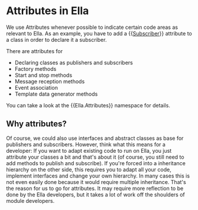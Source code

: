# Attributes in Ella
We use Attributes whenever possible to indicate certain code areas as relevant to Ella.
As an example, you have to add a {{[Subscriber](Subscriber)}} attribute to a class in order to declare it a subscriber.

There are attributes for
* Declaring classes as publishers and subscribers
* Factory methods
* Start and stop methods
* Message reception methods
* Event association
* Template data generator methods

You can take a look at the {{Ella.Attributes}} namespace for details.

## Why attributes?
Of course, we could also use interfaces and abstract classes as base for publishers and subscribers. However, think what this means for a developer: If you want to adapt existing code to run on Ella, you just attribute your classes a bit and that's about it (of course, you still need to add methods to publish and subscribe). If you're forced into a inheritance hierarchy on the other side, this requires you to adapt all your code, implement interfaces and change your own hierarchy. In many cases this is not even easily done because it would require multiple inheritance.
That's the reason for us to go for attributes. It may require more reflection to be done by the Ella developers, but it takes a lot of work off the shoulders of module developers.